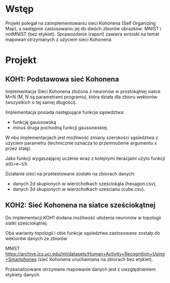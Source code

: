 # Wstęp

Projekt polegał na zaimplementowaniu sieci Kohonena (Self Organizing Map), a następnie zastosowaniu jej do dwóch zbiorów obrazków: MNIST i notMNIST (bez etykiet). Sprawozdanie (raport) zawiera wnioski na temat mapowań otrzymanych z użyciem sieci Kohonena.

# Projekt

## KOH1: Podstawowa sieć Kohonena

Implementacja Sieci Kohonena złożona z neuronów w prostokątnej siatce M×N (M, N są parametrami programu), która działa dla zbioru wektorów (wszystkich o tej samej długości).

Implementacja posiada następujące funkcje sąsiedztwa:

- funkcję gaussowską
- minus druga pochodną funkcji gaussowskiej.

W obu implementacjach jest możliwość zmiany szerokości sąsiedztwa z użyciem parametru (technicznie oznacza to przemnożenie argumentu x przez stałą).

Jako funkcji wygaszającej uczenie wraz z kolejnymi iteracjami użyto funkcji α(t)=e−t/λ

Działanie sieci na przetestowane zostało na zbiorach danych:

- danych 2d skupionych w wierzchołkach sześciokąta (hexagon.csv),
- danych 3d skupionych w wierzchołkach sześcianu (cube.csv).

## KOH2: Sieć Kohonena na siatce sześciokątnej

Do implementacji KOH1 dodana możliwość ułożenia neuronów w topologii siatki sześciokątnej.

Oba warianty topologii i obie funkcje sąsiedztwa zastosowane zostały do wektorów danych ze zbiorów

MNIST
https://archive.ics.uci.edu/ml/datasets/Human+Activity+Recognition+Using+Smartphones
(sieć Kohonena uruchamiana na zbiorach bez etykiet).

Przeanalizowane otrzymane mapowanie danych jest z uwzględnieniem etykiety danych.
